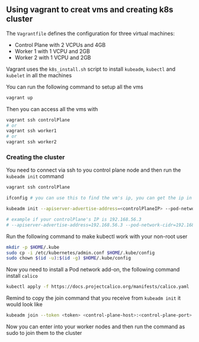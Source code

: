 ## Using vagrant to creat vms and creating k8s cluster

The `Vagrantfile` defines the configuration for three virtual machines:

- Control Plane with 2 VCPUs and 4GB
- Worker 1 with 1 VCPU and 2GB
- Worker 2 with 1 VCPU and 2GB

Vagrant uses the `k8s_install.sh` script to install `kubeadm`, `kubectl` and `kubelet` in all the machines

You can run the following command to setup all the vms

```sh
vagrant up
```

Then you can access all the vms with

```sh
vagrant ssh controlPlane
# or
vagrant ssh worker1
# or
vagrant ssh worker2
```

### Creating the cluster

You need to connect via ssh to you control plane node and then run the `kubeadm init` command

```sh
vagrant ssh controlPlane

ifconfig # you can use this to find the vm's ip, you can get the ip in the enp0s8

kubeadm init --apiserver-advertise-address=<controlPlaneIP> --pod-network-cidr=<IPRange>

# example if your controlPlane's IP is 192.168.56.3
# --apiserver-advertise-address=192.168.56.3 --pod-network-cidr=192.168.0.0/16
```

Run the following command to make kubectl work with your non-root user

```sh
mkdir -p $HOME/.kube
sudo cp -i /etc/kubernetes/admin.conf $HOME/.kube/config
sudo chown $(id -u):$(id -g) $HOME/.kube/config
```

Now you need to install a Pod network add-on, the following command install `calico`

```sh
kubectl apply -f https://docs.projectcalico.org/manifests/calico.yaml
```

Remind to copy the join command that you receive from `kubeadm init` it would look like

```sh
kubeadm join --token <token> <control-plane-host>:<control-plane-port> --discovery-token-ca-cert-hash sha256:<hash>
```

Now you can enter into your worker nodes and then run the command as sudo to join them to the cluster
